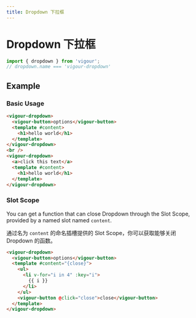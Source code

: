 ```yaml
---
title: Dropdown 下拉框
---
```


# Dropdown 下拉框

```javascript
import { dropdown } from 'vigour';
// dropdown.name === 'vigour-dropdown'
```

## Example

### Basic Usage

<dropdown-example-1></dropdown-example-1>

```html
<vigour-dropdown>
  <vigour-button>options</vigour-button>
  <template #content>
    <h1>hello world</h1>
  </template>
</vigour-dropdown>
<br />
<vigour-dropdown>
  <a>click this text</a>
  <template #content>
    <h1>hello world</h1>
  </template>
</vigour-dropdown>
```

### Slot Scope

You can get a function that can close Dropdown through the Slot Scope, provided by a named slot named `content`.

通过名为 `content` 的命名插槽提供的 Slot Scope，你可以获取能够关闭 Dropdown 的函数。

<dropdown-example-2></dropdown-example-2>

```html
<vigour-dropdown>
  <vigour-button>options</vigour-button>
  <template #content="{close}">
    <ul>
      <li v-for="i in 4" :key="i">
        {{ i }}
      </li>
    </ul>
    <vigour-button @click="close">close</vigour-button>
  </template>
</vigour-dropdown>
```

<style>
.vigour-dropdown-content {
  z-index: 1;
}
</style>
